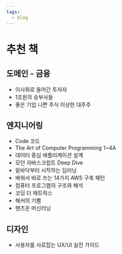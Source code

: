 ```yaml
---
tags:
  - blog
---
```


# 추천 책

## 도메인 - 금융

- 이사회로 들어간 투자자
- 1조원의 승부사들
- 좋은 기업 나쁜 주식 이상한 대주주

## 엔지니어링

- Code 코드
- The Art of Computer Programming 1~4A
- 데이터 중심 애플리케이션 설계
- 모던 자바스크립트 Deep Dive
- 밑바닥부터 시작하는 딥러닝
- 배워서 바로 쓰는 14가지 AWS 구축 패턴
- 컴퓨터 프로그램의 구조와 해석
- 코딩 더 매트릭스
- 해커의 기쁨
- 핸즈온 머신러닝

## 디자인

- 사용자를 사로잡는 UX/UI 실전 가이드
